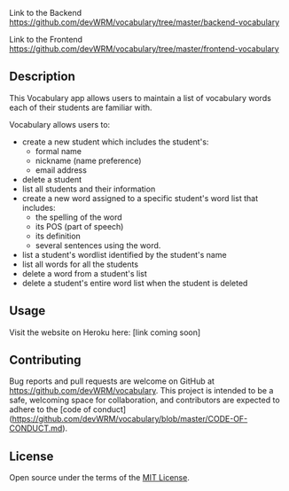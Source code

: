 Link to the Backend
https://github.com/devWRM/vocabulary/tree/master/backend-vocabulary

Link to the Frontend
https://github.com/devWRM/vocabulary/tree/master/frontend-vocabulary


## Description

This Vocabulary app allows users to maintain a list of vocabulary words each of their students are familiar with.

Vocabulary allows users to:
- create a new student which includes the student's:
    * formal name
    * nickname (name preference)
    * email address
- delete a student
- list all students and their information
- create a new word assigned to a specific student's word list that includes:
    * the spelling of the word
    * its POS (part of speech)
    * its definition
    * several sentences using the word.
- list a student's wordlist identified by the student's name
- list all words for all the students
- delete a word from a student's list
- delete a student's entire word list when the student is deleted

## Usage

Visit the website on Heroku here:
    [link coming soon]

## Contributing

Bug reports and pull requests are welcome on GitHub at https://github.com/devWRM/vocabulary. This project is intended to be a safe, welcoming space for collaboration, and contributors are expected to adhere to the [code of conduct] (https://github.com/devWRM/vocabulary/blob/master/CODE-OF-CONDUCT.md).


## License

Open source under the terms of the [MIT License](https://opensource.org/licenses/MIT).




